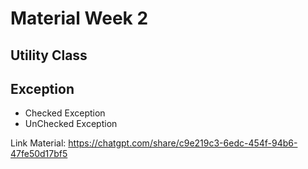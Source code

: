 # Material Week 2

## Utility Class

## Exception

- Checked Exception
- UnChecked Exception

Link Material: https://chatgpt.com/share/c9e219c3-6edc-454f-94b6-47fe50d17bf5
